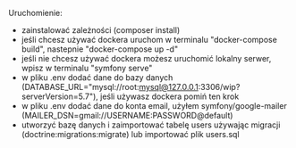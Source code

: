 Uruchomienie:
- zainstalować zależności (composer install)
- jeśli chcesz używać dockera uruchom w terminalu "docker-compose build", nastepnie "docker-compose up -d"
- jeśli nie chcesz używać dockera możesz uruchomić lokalny serwer, wpisz w terminalu "symfony serve"
- w pliku .env dodać dane do bazy danych (DATABASE_URL="mysql://root:mysql@127.0.0.1:3306/wip?serverVersion=5.7"), jeśli używasz dockera pomiń ten krok
- w pliku .env dodać dane do konta email, użyłem symfony/google-mailer (MAILER_DSN=gmail://USERNAME:PASSWORD@default)
- utworzyć bazę danych i zaimportować tabelę users używając migracji (doctrine:migrations:migrate) lub importować plik users.sql
